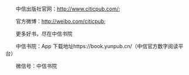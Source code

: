 ## 

&emsp;&emsp;中信出版社官网：http://www.citicpub.com/;

&emsp;&emsp;官方微博：http://weibo.com/citicpub;

&emsp;&emsp;更多好书，尽在中信书院

&emsp;&emsp;中信书院：App 下载地址https://book.yunpub.cn/（中信官方数字阅读平台）

&emsp;&emsp;微信号：中信书院